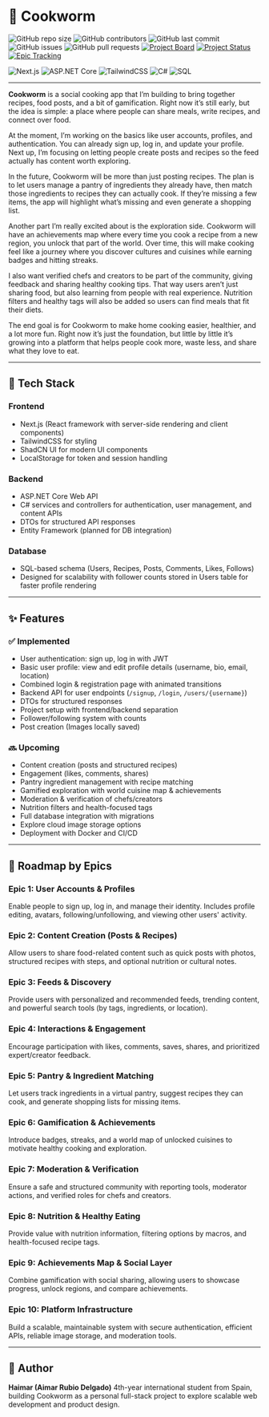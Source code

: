 # 🍳 Cookworm

![GitHub repo size](https://img.shields.io/github/repo-size/HaimarR/cookworm)
![GitHub contributors](https://img.shields.io/github/contributors/HaimarR/cookworm)
![GitHub last commit](https://img.shields.io/github/last-commit/HaimarR/cookworm)
![GitHub issues](https://img.shields.io/github/issues/HaimarR/cookworm)
![GitHub pull requests](https://img.shields.io/github/issues-pr/HaimarR/cookworm)
[![Project Board](https://img.shields.io/badge/Project-Board-blue)](https://github.com/users/HaimarR/projects/1)
[![Project Status](https://img.shields.io/badge/Status-In%20Progress-yellow)](https://github.com/users/HaimarR/projects/1)
[![Epic Tracking](https://img.shields.io/badge/Epics-10-orange)](https://github.com/users/HaimarR/projects/1)

![Next.js](https://img.shields.io/badge/Next.js-black?logo=next.js&logoColor=white)
![ASP.NET Core](https://img.shields.io/badge/ASP.NET%20Core-512BD4?logo=dotnet&logoColor=white)
![TailwindCSS](https://img.shields.io/badge/TailwindCSS-38B2AC?logo=tailwind-css&logoColor=white)
![C#](https://img.shields.io/badge/C%23-239120?logo=c-sharp&logoColor=white)
![SQL](https://img.shields.io/badge/SQL-4479A1?logo=postgresql&logoColor=white)

---

**Cookworm** is a social cooking app that I’m building to bring together recipes, food posts, and a bit of gamification. Right now it’s still early, but the idea is simple: a place where people can share meals, write recipes, and connect over food.

At the moment, I’m working on the basics like user accounts, profiles, and authentication. You can already sign up, log in, and update your profile. Next up, I’m focusing on letting people create posts and recipes so the feed actually has content worth exploring.

In the future, Cookworm will be more than just posting recipes. The plan is to let users manage a pantry of ingredients they already have, then match those ingredients to recipes they can actually cook. If they’re missing a few items, the app will highlight what’s missing and even generate a shopping list.

Another part I’m really excited about is the exploration side. Cookworm will have an achievements map where every time you cook a recipe from a new region, you unlock that part of the world. Over time, this will make cooking feel like a journey where you discover cultures and cuisines while earning badges and hitting streaks.

I also want verified chefs and creators to be part of the community, giving feedback and sharing healthy cooking tips. That way users aren’t just sharing food, but also learning from people with real experience. Nutrition filters and healthy tags will also be added so users can find meals that fit their diets.

The end goal is for Cookworm to make home cooking easier, healthier, and a lot more fun. Right now it’s just the foundation, but little by little it’s growing into a platform that helps people cook more, waste less, and share what they love to eat.

---

## 🚀 Tech Stack

### Frontend

- Next.js (React framework with server-side rendering and client components)
- TailwindCSS for styling
- ShadCN UI for modern UI components
- LocalStorage for token and session handling

### Backend

- ASP.NET Core Web API
- C# services and controllers for authentication, user management, and content APIs
- DTOs for structured API responses
- Entity Framework (planned for DB integration)

### Database

- SQL-based schema (Users, Recipes, Posts, Comments, Likes, Follows)
- Designed for scalability with follower counts stored in Users table for faster profile rendering

---

## ✨ Features

### ✅ Implemented

- User authentication: sign up, log in with JWT
- Basic user profile: view and edit profile details (username, bio, email, location)
- Combined login & registration page with animated transitions
- Backend API for user endpoints (`/signup`, `/login`, `/users/{username}`)
- DTOs for structured responses
- Project setup with frontend/backend separation
- Follower/following system with counts
- Post creation (Images locally saved)

### 🔜 Upcoming

- Content creation (posts and structured recipes)
- Engagement (likes, comments, shares)
- Pantry ingredient management with recipe matching
- Gamified exploration with world cuisine map & achievements
- Moderation & verification of chefs/creators
- Nutrition filters and health-focused tags
- Full database integration with migrations
- Explore cloud image storage options
- Deployment with Docker and CI/CD

---

## 📌 Roadmap by Epics

### Epic 1: User Accounts & Profiles

Enable people to sign up, log in, and manage their identity. Includes profile editing, avatars, following/unfollowing, and viewing other users' activity.

### Epic 2: Content Creation (Posts & Recipes)

Allow users to share food-related content such as quick posts with photos, structured recipes with steps, and optional nutrition or cultural notes.

### Epic 3: Feeds & Discovery

Provide users with personalized and recommended feeds, trending content, and powerful search tools (by tags, ingredients, or location).

### Epic 4: Interactions & Engagement

Encourage participation with likes, comments, saves, shares, and prioritized expert/creator feedback.

### Epic 5: Pantry & Ingredient Matching

Let users track ingredients in a virtual pantry, suggest recipes they can cook, and generate shopping lists for missing items.

### Epic 6: Gamification & Achievements

Introduce badges, streaks, and a world map of unlocked cuisines to motivate healthy cooking and exploration.

### Epic 7: Moderation & Verification

Ensure a safe and structured community with reporting tools, moderator actions, and verified roles for chefs and creators.

### Epic 8: Nutrition & Healthy Eating

Provide value with nutrition information, filtering options by macros, and health-focused recipe tags.

### Epic 9: Achievements Map & Social Layer

Combine gamification with social sharing, allowing users to showcase progress, unlock regions, and compare achievements.

### Epic 10: Platform Infrastructure

Build a scalable, maintainable system with secure authentication, efficient APIs, reliable image storage, and moderation tools.

---

## 👤 Author

**Haimar (Aimar Rubio Delgado)**
4th-year international student from Spain, building Cookworm as a personal full-stack project to explore scalable web development and product design.
